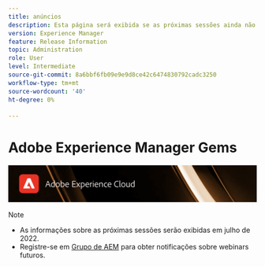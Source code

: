 ```yaml
---
title: anúncios
description: Esta página será exibida se as próximas sessões ainda não estiverem definidas.
version: Experience Manager
feature: Release Information
topic: Administration
role: User
level: Intermediate
source-git-commit: 8a6bbf6fb09e9e9d8ce42c6474830792cadc3250
workflow-type: tm+mt
source-wordcount: '40'
ht-degree: 0%

---
```


# Adobe Experience Manager Gems

![](/help/assets/ADX_Gems.png)

>[!NOTE]
>
>* As informações sobre as próximas sessões serão exibidas em julho de 2022.
>* Registre-se em [Grupo de AEM](https://aem-augs.adobe.com/) para obter notificações sobre webinars futuros.